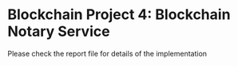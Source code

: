 # Blockchain Project 4: Blockchain Notary Service
Please check the report file for details of the implementation
